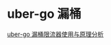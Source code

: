 # uber-go 漏桶

[uber-go 漏桶限流器使用与原理分析](https://www.cyhone.com/articles/analysis-of-uber-go-ratelimit/)